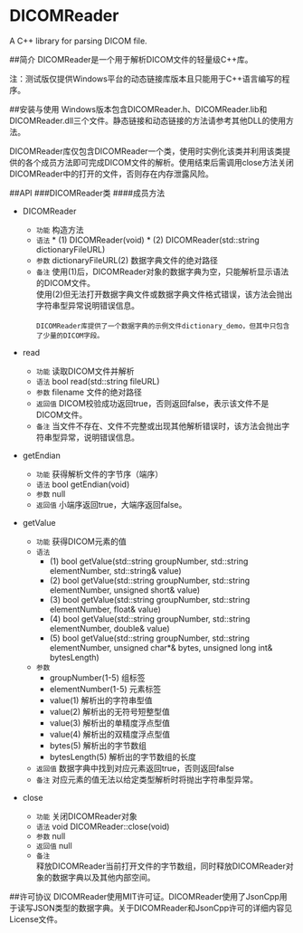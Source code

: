 # DICOMReader
A C++ library for parsing DICOM file.

##简介
DICOMReader是一个用于解析DICOM文件的轻量级C++库。

注：测试版仅提供Windows平台的动态链接库版本且只能用于C++语言编写的程序。

##安装与使用
Windows版本包含DICOMReader.h、DICOMReader.lib和DICOMReader.dll三个文件。静态链接和动态链接的方法请参考其他DLL的使用方法。

DICOMReader库仅包含DICOMReader一个类，使用时实例化该类并利用该类提供的各个成员方法即可完成DICOM文件的解析。使用结束后需调用close方法关闭DICOMReader中的打开的文件，否则存在内存泄露风险。

##API
###DICOMReader类
####成员方法
* DICOMReader
  * `功能`	构造方法 
  * `语法`
    	* (1)	DICOMReader(void)
    	* (2)	DICOMReader(std::string dictionaryFileURL)
  * `参数`	dictionaryFileURL(2)	数据字典文件的绝对路径
  * `备注`	使用(1)后，DICOMReader对象的数据字典为空，只能解析显示语法的DICOM文件。<br>使用(2)但无法打开数据字典文件或数据字典文件格式错误，该方法会抛出字符串型异常说明错误信息。<br><br>
  		`DICOMReader库提供了一个数据字典的示例文件dictionary_demo，但其中只包含了少量的DICOM字段。`

* read
  * `功能`	读取DICOM文件并解析
  * `语法`	bool read(std::string fileURL)
  * `参数`	filename	文件的绝对路径
  * `返回值`	DICOM校验成功返回true，否则返回false，表示该文件不是DICOM文件。
  * `备注`	当文件不存在、文件不完整或出现其他解析错误时，该方法会抛出字符串型异常，说明错误信息。
    
* getEndian
  * `功能`	获得解析文件的字节序（端序）
  * `语法`	bool getEndian(void)
  * `参数`	null
  * `返回值`	小端序返回true，大端序返回false。

* getValue
  * `功能`	获得DICOM元素的值
  * `语法`
   	* (1) 	bool getValue(std::string groupNumber, std::string elementNumber, std::string& value)
	* (2)	bool getValue(std::string groupNumber, std::string elementNumber, unsigned short& value)
	* (3)	bool getValue(std::string groupNumber, std::string elementNumber, float& value)
	* (4)	bool getValue(std::string groupNumber, std::string elementNumber, double& value)
	* (5)	bool getValue(std::string groupNumber, std::string elementNumber, unsigned char*& bytes, unsigned long int& bytesLength)
  * `参数`
	* groupNumber(1-5)	组标签
	* elementNumber(1-5)	元素标签
	* value(1)		解析出的字符串型值
	* value(2)		解析出的无符号短整型值
	* value(3)		解析出的单精度浮点型值
	* value(4)		解析出的双精度浮点型值
	* bytes(5)		解析出的字节数组
	* bytesLength(5)	解析出的字节数组的长度
  * `返回值`	数据字典中找到对应元素返回true，否则返回false
  * `备注`	对应元素的值无法以给定类型解析时将抛出字符串型异常。

* close
  * `功能`	关闭DICOMReader对象
  * `语法`	void DICOMReader::close(void)
  * `参数`	null
  * `返回值`	null
  * `备注`	
    释放DICOMReader当前打开文件的字节数组，同时释放DICOMReader对象的数据字典以及其他内部空间。

##许可协议
DICOMReader使用MIT许可证。DICOMReader使用了JsonCpp用于读写JSON类型的数据字典。关于DICOMReader和JsonCpp许可的详细内容见License文件。
